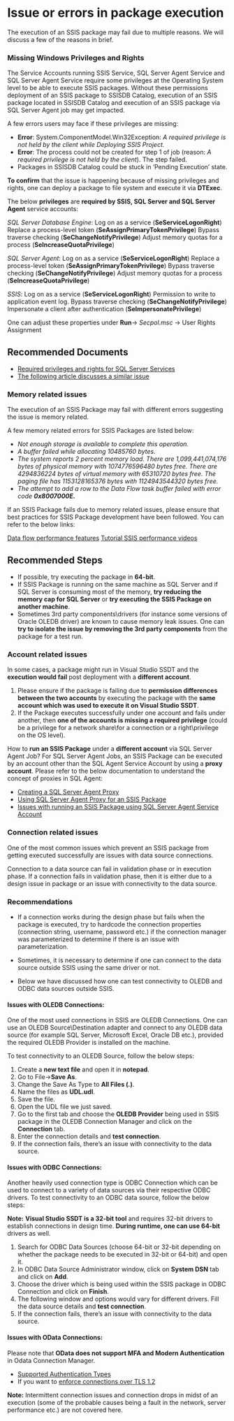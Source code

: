 <properties
  pagetitle="Issue or errors in package execution"
  description=""
  service="microsoft.sqlvirtualmachine"
  resource="sqlvirtualmachines"
  ms.author="hecepeda"
  selfhelptype="Generic"
  supporttopicids="32749439"
  productpesids="14745"
  cloudenvironments="public, fairfax, mooncake, blackforest, ussec, usnat"
  disableclouds=""
  articleid="7a49c474-fb84-47e5-b675-84b9a9794645"
  ownershipid="AzureData_AzureSQLVM" />
# Issue or errors in package execution

The execution of an SSIS package may fail due to multiple reasons. We will discuss a few of the reasons in brief.

### __Missing Windows Privileges and Rights__

The Service Accounts running SSIS Service, SQL Server Agent Service and SQL Server Agent Service require some privileges at the Operating System level to be able to execute SSIS packages. Without these permissions deployment of an SSIS package to SSISDB Catalog, execution of an SSIS package located in SSISDB Catalog and execution of an SSIS package via SQL Server Agent job may get impacted.

A few errors users may face if these privileges are missing:

- **Error**: System.ComponentModel.Win32Exception: *A required privilege is not held by the client while Deploying SSIS Project.*
- **Error**: The process could not be created for step 1 of job (reason: *A required privilege is not held by the client*). The step failed.
- Packages in SSISDB Catalog could be stuck in ‘Pending Execution’ state.

**To confirm** that the issue is happening because of missing privileges and rights, one can deploy a package to file system and execute it via **DTExec**.

The below **privileges** are **required by SSIS, SQL Server and SQL Server Agent** service accounts:

_SQL Server Database Engine_:
Log on as a service (**SeServiceLogonRight**)
Replace a process-level token (**SeAssignPrimaryTokenPrivilege**)
Bypass traverse checking (**SeChangeNotifyPrivilege**)
Adjust memory quotas for a process (**SeIncreaseQuotaPrivilege**)

_SQL Server Agent_:
Log on as a service (**SeServiceLogonRight**)
Replace a process-level token (**SeAssignPrimaryTokenPrivilege**)
Bypass traverse checking (**SeChangeNotifyPrivilege**)
Adjust memory quotas for a process (**SeIncreaseQuotaPrivilege**)

_SSIS_:
Log on as a service (**SeServiceLogonRight**)
Permission to write to application event log.
Bypass traverse checking (**SeChangeNotifyPrivilege**)
Impersonate a client after authentication (**SeImpersonatePrivilege**)

One can adjust these properties under **Run**-> _Secpol.msc_ -> User Rights Assignment

## **Recommended Documents**

- [Required privileges and rights for SQL Server Services](https://docs.microsoft.com/sql/database-engine/configure-windows/configure-windows-service-accounts-and-permissions?view=sql-server-ver15#Serv_Perm)
- [The following article discusses a similar issue](https://techcommunity.microsoft.com/t5/sql-server-support/system-componentmodel-win32exception-a-required-privilege-is-not/ba-p/317804)


### **Memory related issues**

The execution of an SSIS Package may fail with different errors suggesting the issue is memory related.

A few memory related errors for SSIS Packages are listed below:

- _Not enough storage is available to complete this operation._
- _A buffer failed while allocating 10485760 bytes._
- _The system reports 2 percent memory load. There are 1,099,441,074,176 bytes of physical memory with 1074776596480 bytes free. There are 4294836224 bytes of virtual memory with 65310720 bytes free. The paging file has 1153128165376 bytes with 1124943544320 bytes free._
- _The attempt to add a row to the Data Flow task buffer failed with error code **0x8007000E.**_

If an SSIS Package fails due to memory related issues, please ensure that best practices for SSIS Package development have been followed. You can refer to the below links:

[Data flow performance features](https://docs.microsoft.com/sql/integration-services/data-flow/data-flow-performance-features?view=sql-server-ver15)
[Tutorial SSIS performance videos](https://techcommunity.microsoft.com/t5/sql-server-integration-services/tutorial-ssis-performance-videos/ba-p/387581)

## **Recommended Steps**

- If possible, try executing the package in **64-bit**.
- If SSIS Package is running on the same machine as SQL Server and if SQL Server is consuming most of the memory, **try reducing the memory cap for SQL Server** or **try executing the SSIS Package on another machine**.
- Sometimes 3rd party components\drivers (for instance some versions of Oracle OLEDB driver) are known to cause memory leak issues. One can **try to isolate the issue by removing the 3rd party components** from the package for a test run.

### **Account related issues**

In some cases, a package might run in Visual Studio SSDT and the **execution would fail** post deployment with a **different account**.

1. Please ensure if the package is failing due to **permission differences between the two accounts** by executing the package with the **same account which was used to execute it on Visual Studio SSDT**.
2. If the Package executes successfully under one account and fails under another, then **one of the accounts is missing a required privilege** (could be a privilege for a network share\for a connection or a right\privilege on the OS level).

How to **run an SSIS Package** under a **different account** via SQL Server Agent Job?
For SQL Server Agent Jobs, an SSIS Package can be executed by an account other than the SQL Agent Service Account by using a **proxy account**. Please refer to the below documentation to understand the concept of proxies in SQL Agent:

- [Creating a SQL Server Agent Proxy](https://docs.microsoft.com/sql/ssms/agent/create-a-sql-server-agent-proxy?view=sql-server-ver15)
- [Using SQL Server Agent Proxy for an SSIS Package](https://docs.microsoft.com/sql/integration-services/packages/sql-server-agent-jobs-for-packages?view=sql-server-ver15#to-automate-package-execution-by-using-sql-server-agent)
- [Issues with running an SSIS Package using SQL Server Agent Service Account](https://docs.microsoft.com/troubleshoot/sql/integration-services/ssis-package-doesnt-run-when-called-job-step)

### **Connection related issues**

One of the most common issues which prevent an SSIS package from getting executed successfully are issues with data source connections.

Connection to a data source can fail in validation phase or in execution phase.
If a connection fails in validation phase, then it is either due to a design issue in package or an issue with connectivity to the data source. 

### Recommendations

- If a connection works during the design phase but fails when the package is executed, try to hardcode the connection properties (connection string, username, password etc.) if the connection manager was parameterized to determine if there is an issue with parameterization.

- Sometimes, it is necessary to determine if one can connect to the data source outside SSIS using the same driver or not.

- Below we have discussed how one can test connectivity to OLEDB and ODBC data sources outside SSIS.

#### Issues with OLEDB Connections:

One of the most used connections in SSIS are OLEDB Connections. One can use an OLEDB Source\Destination adapter and connect to any OLEDB data source (for example SQL Server, Microsoft Excel, Oracle DB etc.), provided the required OLEDB Provider is installed on the machine.

To test connectivity to an OLEDB Source, follow the below steps:

1. Create a **new text file** and open it in **notepad**.
2. Go to File->**Save As**.
3. Change the Save As Type to **All Files (*.*)**.
4. Name the files as **UDL.udl**.
5. Save the file.
6. Open the UDL file we just saved.
7. Go to the first tab and choose the **OLEDB Provider** being used in SSIS package in the OLEDB Connection Manager and click on the **Connection** tab.
8. Enter the connection details and **test connection**.
9. If the connection fails, there’s an issue with connectivity to the data source.

#### Issues with ODBC Connections:

Another heavily used connection type is ODBC Connection which can be used to connect to a variety of data sources via their respective ODBC drivers.
To test connectivity to an ODBC data source, follow the below steps:

  **Note:** **Visual Studio SSDT is a 32-bit tool** and requires 32-bit drivers to establish connections in design time. **During runtime, one can use 64-bit** drivers as well.

1. Search for ODBC Data Sources (choose 64-bit or 32-bit depending on whether the package needs to be executed in 32-bit or 64-bit) and open it. 
2. In ODBC Data Source Administrator window, click on **System DSN** tab and click on **Add**.
3. Choose the driver which is being used within the SSIS package in ODBC Connection and click on **Finish**.
4. The following window and options would vary for different drivers. Fill the data source details and **test connection**.
5. If the connection fails, there’s an issue with connectivity to the data source.

#### Issues with OData Connections:

Please note that **OData does not support MFA and Modern Authentication** in Odata Connection Manager.

- [Supported Authentication Types](https://docs.microsoft.com/sql/integration-services/connection-manager/odata-connection-manager?view=sql-server-ver15#connection-manager-authentication)
- If you want to [enforce connections over TLS 1.2](https://techcommunity.microsoft.com/t5/sql-server-support/tls-issue-with-ssis-package-while-accessing-odata-source-like/ba-p/319077)

**Note:** Intermittent connection issues and connection drops in midst of an execution (some of the probable causes being a fault in the network, server performance etc.) are not covered here.
